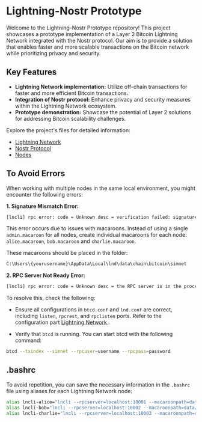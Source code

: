 # Lightning-Nostr Prototype

Welcome to the Lightning-Nostr Prototype repository! This project showcases a prototype implementation of a Layer 2 Bitcoin Lightning Network integrated with the Nostr protocol. Our aim is to provide a solution that enables faster and more scalable transactions on the Bitcoin network while prioritizing privacy and security.

## Key Features

- **Lightning Network implementation:** Utilize off-chain transactions for faster and more efficient Bitcoin transactions.
- **Integration of Nostr protocol:** Enhance privacy and security measures within the Lightning Network ecosystem.
- **Prototype demonstration:** Showcase the potential of Layer 2 solutions for addressing Bitcoin scalability challenges.


Explore the project's files for detailed information:
- [Lightning Network ](https://github.com/ChaimaaNairi/Lightning-Nostr-Prototype/blob/main/LightningNetwork.md)
- [Nostr Protocol](https://github.com/ChaimaaNairi/Lightning-Nostr-Prototype/blob/main/Nostr.md)
- [Nodes](https://github.com/ChaimaaNairi/Lightning-Nostr-Prototype/blob/main/Nodes.md)

## To Avoid Errors
When working with multiple nodes in the same local environment, you might encounter the following errors:

**1. Signature Mismatch Error:**

```bash
[lncli] rpc error: code = Unknown desc = verification failed: signature mismatch after caveat verification
```
This error occurs due to issues with macaroons. Instead of using a single `admin.macaroon` for all nodes, create individual macaroons for each node: `alice.macaroon`, `bob.macaroon` and `charlie.macaroon`.

These macaroons should be placed in the folder:
```bash
C:\Users\{yourusername}\AppData\Local\lnd\data\chain\bitcoin\simnet
```


**2. RPC Server Not Ready Error:**

```bash
[lncli] rpc error: code = Unknown desc = the RPC server is in the process of starting up, but not yet ready to accept calls
```

To resolve this, check the following:

- Ensure all configurations in `btcd.conf` and `lnd.conf` are correct, including `listen`, `rpcrest`, and `rpclisten` ports. Refer to the configuration part [Lightning Network ](https://github.com/ChaimaaNairi/Lightning-Nostr-Prototype/blob/main/LightningNetwork.md).

- Verify that `btcd` is running. You can start btcd with the following command:
```bash
btcd --txindex --simnet --rpcuser=username --rpcpass=password
```

## .bashrc
To avoid repetition, you can save the necessary information in the `.bashrc` file using aliases for each Lightning Network node:
```bash
alias lncli-alice="lncli --rpcserver=localhost:10001 --macaroonpath=data/chain/bitcoin/simnet/alice.macaroon"
alias lncli-bob="lncli --rpcserver=localhost:10002 --macaroonpath=data/chain/bitcoin/simnet/bob.macaroon"
alias lncli-charlie="lncli --rpcserver=localhost:10003 --macaroonpath=data/chain/bitcoin/simnet/charlie.macaroon"
```

